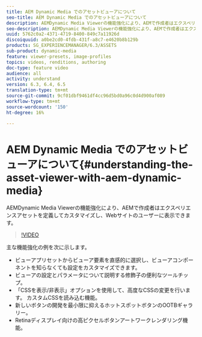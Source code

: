 ```yaml
---
title: AEM Dynamic Media でのアセットビューアについて
seo-title: AEM Dynamic Media でのアセットビューアについて
description: AEMDynamic Media Viewerの機能強化により、AEMで作成者はエクスペリエンスアセットを定義してカスタマイズし、Webサイトのユーザーに表示できます。
seo-description: AEMDynamic Media Viewerの機能強化により、AEMで作成者はエクスペリエンスアセットを定義してカスタマイズし、Webサイトのユーザーに表示できます。
uuid: 5762c0a2-4371-4719-8400-849c7a11926d
discoiquuid: a0be2cd0-4fdb-431f-a8c7-e4620b8b129b
products: SG_EXPERIENCEMANAGER/6.3/ASSETS
sub-product: dynamic-media
feature: viewer-presets, image-profiles
topics: videos, renditions, authoring
doc-type: feature video
audience: all
activity: understand
version: 6.3, 6.4, 6.5
translation-type: tm+mt
source-git-commit: 9cf01dbf9461df4cc96d5bd0a96c0d4d900af089
workflow-type: tm+mt
source-wordcount: '150'
ht-degree: 16%

---
```



# AEM Dynamic Media でのアセットビューアについて{#understanding-the-asset-viewer-with-aem-dynamic-media}

AEMDynamic Media Viewerの機能強化により、AEMで作成者はエクスペリエンスアセットを定義してカスタマイズし、Webサイトのユーザーに表示できます。

>[!VIDEO](https://video.tv.adobe.com/v/17783/?quality=9&learn=on)

主な機能強化の例を次に示します。

* ビューアプリセットからビューア要素を直感的に選択し、ビューアコンポーネントを知らなくても設定をカスタマイズできます。
* ビューアの設定とパラメータについて説明する修飾子の便利なツールチップ。
* 「CSSを表示/非表示」オプションを使用して、高度なCSSの変更を行います。 カスタムCSSを読み込む機能。
* 新しいボタンの開発を最小限に抑えるホットスポットボタンのOOTBギャラリー。
* Retinaディスプレイ向けの高ピクセルボタンアートワークレンダリング機能。